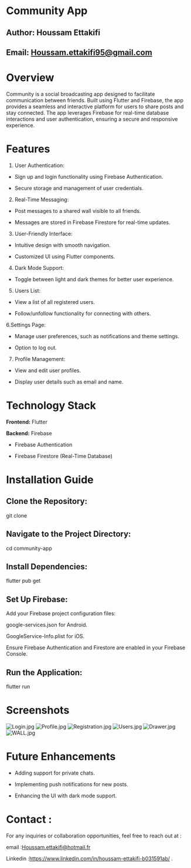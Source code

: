 # **Community App**

## **Author:** Houssam Ettakifi

## **Email:** Houssam.ettakifi95@gmail.com

# **Overview**

Community is a social broadcasting app designed to facilitate communication between friends.
Built using Flutter and Firebase, the app provides a seamless and interactive platform for users to share posts and stay connected. 
The app leverages Firebase for real-time database interactions and user authentication, ensuring a secure and responsive experience.

# **Features**

1. User Authentication:

* Sign up and login functionality using Firebase Authentication.

* Secure storage and management of user credentials.

2. Real-Time Messaging:

* Post messages to a shared wall visible to all friends.

* Messages are stored in Firebase Firestore for real-time updates.

3. User-Friendly Interface:

* Intuitive design with smooth navigation.

* Customized UI using Flutter components.

4. Dark Mode Support:

* Toggle between light and dark themes for better user experience.

5. Users List:

* View a list of all registered users.

* Follow/unfollow functionality for connecting with others.

6.Settings Page:

* Manage user preferences, such as notifications and theme settings.

* Option to log out.

7. Profile Management:

* View and edit user profiles.

* Display user details such as email and name.

# **Technology Stack**

**Frontend:** Flutter

**Backend:** Firebase

* Firebase Authentication

* Firebase Firestore (Real-Time Database)

# **Installation Guide**

## Clone the Repository:

git clone <repository-link>

## Navigate to the Project Directory:

cd community-app

## Install Dependencies:

flutter pub get

## Set Up Firebase:

Add your Firebase project configuration files:

google-services.json for Android.

GoogleService-Info.plist for iOS.

Ensure Firebase Authentication and Firestore are enabled in your Firebase Console.

## Run the Application:

flutter run

# **Screenshots**
![Login.jpg](Nouveau%20dossier%2FLogin.jpg)
![Profile.jpg](Nouveau%20dossier%2FProfile.jpg)
![Registration.jpg](Nouveau%20dossier%2FRegistration.jpg)
![Users.jpg](Nouveau%20dossier%2FUsers.jpg)
![Drawer.jpg](Nouveau%20dossier%2FDrawer.jpg)
![WALL.jpg](Nouveau%20dossier%2FWALL.jpg)
# Future Enhancements

* Adding support for private chats.

* Implementing push notifications for new posts.

* Enhancing the UI with dark mode support.

# **Contact :**

For any inquiries or collaboration opportunities, feel free to reach out at :

email :Houssam.ettakifi@hotmail.fr 

Linkedin :https://www.linkedin.com/in/houssam-ettakifi-b031591ab/ .

